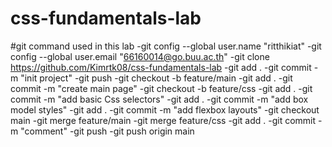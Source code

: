 # css-fundamentals-lab


#git command used in this lab
-git config --global user.name "ritthikiat"
-git config --global user.email "66160014@go.buu.ac.th"
-git clone https://github.com/Kimrtk08/css-fundamentals-lab
-git add .
-git commit -m "init project"
-git push
-git checkout -b feature/main
-git add .
-git commit -m "create main page"
-git checkout -b feature/css
-git add .
-git commit -m "add basic Css selectors"
-git add .
-git commit -m "add box model styles"
-git add .
-git commit -m "add flexbox layouts"
-git checkout main
-git merge feature/main
-git merge feature/css
-git add .
-git commit -m "comment"
-git push
-git push origin main
